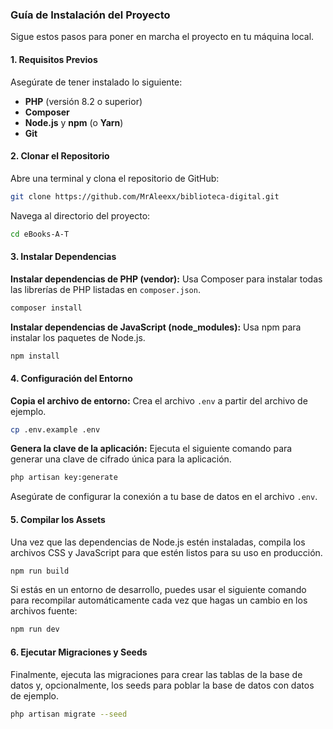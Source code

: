 
### Guía de Instalación del Proyecto

Sigue estos pasos para poner en marcha el proyecto en tu máquina local.

#### 1\. Requisitos Previos

Asegúrate de tener instalado lo siguiente:

  * **PHP** (versión 8.2 o superior)
  * **Composer**
  * **Node.js** y **npm** (o **Yarn**)
  * **Git**

#### 2\. Clonar el Repositorio

Abre una terminal y clona el repositorio de GitHub:

```bash
git clone https://github.com/MrAleexx/biblioteca-digital.git
```

Navega al directorio del proyecto:

```bash
cd eBooks-A-T
```

#### 3\. Instalar Dependencias

**Instalar dependencias de PHP (vendor):**
Usa Composer para instalar todas las librerías de PHP listadas en `composer.json`.

```bash
composer install
```

**Instalar dependencias de JavaScript (node\_modules):**
Usa npm para instalar los paquetes de Node.js.

```bash
npm install
```

#### 4\. Configuración del Entorno

**Copia el archivo de entorno:**
Crea el archivo `.env` a partir del archivo de ejemplo.

```bash
cp .env.example .env
```

**Genera la clave de la aplicación:**
Ejecuta el siguiente comando para generar una clave de cifrado única para la aplicación.

```bash
php artisan key:generate
```

Asegúrate de configurar la conexión a tu base de datos en el archivo `.env`.

#### 5\. Compilar los Assets

Una vez que las dependencias de Node.js estén instaladas, compila los archivos CSS y JavaScript para que estén listos para su uso en producción.

```bash
npm run build
```

Si estás en un entorno de desarrollo, puedes usar el siguiente comando para recompilar automáticamente cada vez que hagas un cambio en los archivos fuente:

```bash
npm run dev
```

#### 6\. Ejecutar Migraciones y Seeds

Finalmente, ejecuta las migraciones para crear las tablas de la base de datos y, opcionalmente, los seeds para poblar la base de datos con datos de ejemplo.

```bash
php artisan migrate --seed
```

